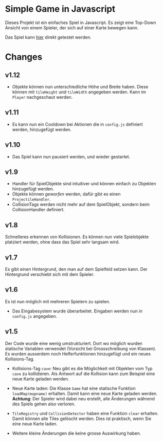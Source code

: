 # Simple Game in Javascript

Dieses Projekt ist ein einfaches Spiel in Javascript. Es zeigt eine Top-Down Ansicht 
von einem Spieler, der sich auf einer Karte bewegen kann.

Das Spiel kann [hier](https://cedricgeissmann.github.io/pixel-animation) direkt getestet werden.

# Changes

## v1.12

- Objekte können nun unterschiedliche Höhe und Breite haben. Diese können mit `tileHeight` und `tileWidth` angegeben werden. Kann im `Player` nachgeschaut werden.

## v1.11

- Es kann nun ein Cooldown bei Aktionen die in `config.js` definiert werden, hinzugefügt werden.

## v1.10

- Das Spiel kann nun pausiert werden, und wieder gestartet.

## v1.9

- Handler für SpielObjekte sind intuitiver und können einfach zu Objekten hinzugefügt werden.
- Objekte können *geworfen* werden, dafür gibt es einen `ProjectileHandler`.
- CollisionTags werden nicht mehr auf dem SpielObjekt, sondern beim CollisionHandler definiert.

## v1.8

Schnelleres erkennen von Kollisionen. Es können nun viele Spielobjekte platziert werden, ohne dass das Spiel sehr langsam wird.

## v1.7

Es gibt einen Hintergrund, den man auf dem Spielfeld setzen kann. Der Hintergrund verschiebt sich mit dem Spieler.

## v1.6

Es ist nun möglich mit mehreren Spielern zu spielen.

- Das Eingabesystem wurde überarbeitet. Eingaben werden nun in `config.js` angegeben.

## v1.5

Der Code wurde eine wenig umstrukturiert. Dort wo möglich wurden statische Variablen verwendet (Vorsicht bei Grossschreibung von Klassen). Es wurden ausserdem noch Helferfunktionen hinzugefügt und ein neues Kollisions-Tag.

- Kollisions-Tag `cave`: Neu gibt es die Möglichkeit mit Objekten vom Typ `cave` zu kollidieren. Als Antwort auf die Kollision kann zum Beispiel eine neue Karte geladen werden.

- Neue Karte laden: Die Klasse `Game` hat eine statische Funktion `loadMap(mapname)` erhalten. Damit kann eine neue Karte geladen werden.
**Achtung**: Der Spieler wird dabei neu erstellt, alle Änderungen während des Spiels gehen also verloren.

- `TileRegistry` und `CollisionDetector` haben eine Funktion `clear` erhalten. Damit können alle Tiles gelöscht werden. Dies ist praktisch, wenn Sie eine neue Karte laden.

- Weitere kleine Änderungen die keine grosse Auswirkung haben.